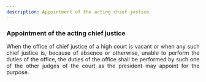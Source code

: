 ```yaml
---
description: Appointment of the acting chief justice
---
```


### Appointment of the acting chief justice
<div style="text-align: justify">

When the office of chief justice of a high court is vacant or when any such chief justice is, because of absence or otherwise, unable to perform the duties of the office, the duties of the office shall be performed by such one of the other judges of the court as the president may appoint for the purpose.
